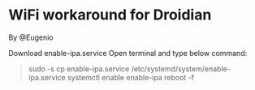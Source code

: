 # WiFi workaround for Droidian
By @Eugenio

Download enable-ipa.service
Open terminal and type below command:
> sudo -s
> cp enable-ipa.service /etc/systemd/system/enable-ipa.service
> systemctl enable enable-ipa
> reboot -f
